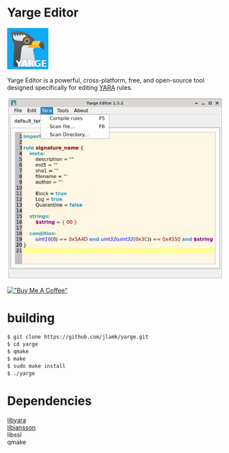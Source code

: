 # Yarge Editor

![Logo](rc/images/yarge2.png )

Yarge Editor is a powerful, cross-platform, free, and open-source tool designed specifically for editing [YARA](https://github.com/VirusTotal/yara) rules.

![Screenshot](rc/images/screenshot.png )

[!["Buy Me A Coffee"](https://www.buymeacoffee.com/assets/img/custom_images/orange_img.png)](https://www.buymeacoffee.com/jlamk)

# building 
```bash
$ git clone https://github.com/jlamk/yarge.git
$ cd yarge
$ qmake
$ make
$ sudo make install
$ ./yarge
```

# Dependencies
[libyara](https://github.com/VirusTotal/yara)<br>
[libjansson](https://github.com/akheron/jansson)<br>
libssl<br>
qmake<br>

